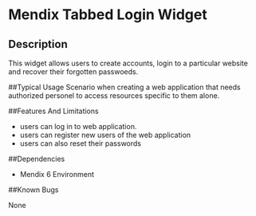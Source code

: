 # Mendix Tabbed Login Widget

## Description
This widget allows users to create accounts, login to a particular website and recover their forgotten passwoeds.

##Typical Usage Scenario
when creating a web application that needs authorized personel to access resources specific to them alone.

##Features And Limitations
- users can log in to web application.
- users can register new users of the web application
- users can also reset their passwords

##Dependencies
- Mendix 6 Environment

##Known Bugs

None